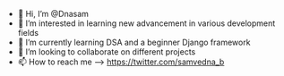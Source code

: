 - 👋 Hi, I’m @Dnasam
- 👀 I’m interested in learning new advancement in various development fields
- 🌱 I’m currently learning DSA and a beginner Django framework
- 💞️ I’m looking to collaborate on different projects
- 📫 How to reach me --> https://twitter.com/samvedna_b

<!---
Dnasam/Dnasam is a ✨ special ✨ repository because its `README.md` (this file) appears on your GitHub profile.
You can click the Preview link to take a look at your changes.
--->
